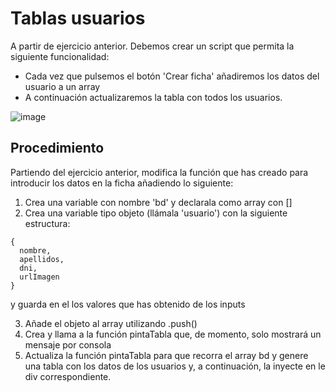 # Tablas usuarios
A partir de ejercicio anterior. Debemos crear un script que permita la siguiente funcionalidad:
- Cada vez que pulsemos el botón 'Crear ficha' añadiremos los datos del usuario a un array
- A continuación actualizaremos la tabla con todos los usuarios.



![image](https://github.com/carrebola/2324-M6-Ejercicios/assets/61465929/ba431194-a19b-404c-aa69-9475329b89b7)

## Procedimiento
Partiendo del ejercicio anterior, modifica la función que has creado para introducir los datos en la ficha añadiendo lo siguiente:
1. Crea una variable con nombre 'bd' y declarala como array con []
2. Crea una variable tipo objeto (llámala 'usuario') con la siguiente estructura:
```
{
  nombre,
  apellidos,
  dni,
  urlImagen
}
```
y guarda en el los valores que has obtenido de los inputs

3. Añade el objeto al array utilizando .push()
4. Crea y llama a la función pintaTabla que, de momento, solo mostrará un mensaje por consola
5. Actualiza la función pintaTabla para que recorra el array bd y genere una tabla con los datos de los usuarios y, a continuación, la inyecte en le div correspondiente.

